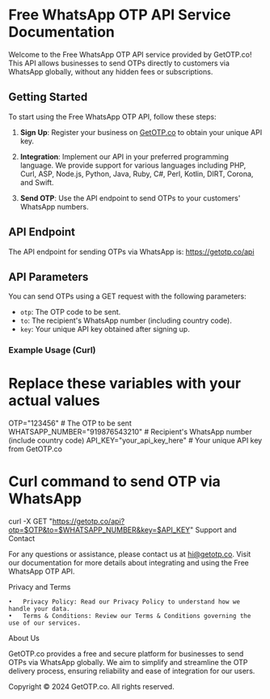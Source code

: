 # Free WhatsApp OTP API Service Documentation

Welcome to the Free WhatsApp OTP API service provided by GetOTP.co! This API allows businesses to send OTPs directly to customers via WhatsApp globally, without any hidden fees or subscriptions.

## Getting Started

To start using the Free WhatsApp OTP API, follow these steps:

1. **Sign Up**: Register your business on [GetOTP.co](https://getotp.co) to obtain your unique API key.

2. **Integration**: Implement our API in your preferred programming language. We provide support for various languages including PHP, Curl, ASP, Node.js, Python, Java, Ruby, C#, Perl, Kotlin, DIRT, Corona, and Swift.

3. **Send OTP**: Use the API endpoint to send OTPs to your customers' WhatsApp numbers.

## API Endpoint

The API endpoint for sending OTPs via WhatsApp is: https://getotp.co/api
## API Parameters

You can send OTPs using a GET request with the following parameters:

- `otp`: The OTP code to be sent.
- `to`: The recipient's WhatsApp number (including country code).
- `key`: Your unique API key obtained after signing up.

### Example Usage (Curl)


# Replace these variables with your actual values
OTP="123456"                      # The OTP to be sent
WHATSAPP_NUMBER="919876543210"    # Recipient's WhatsApp number (include country code)
API_KEY="your_api_key_here"       # Your unique API key from GetOTP.co

# Curl command to send OTP via WhatsApp
curl -X GET "https://getotp.co/api?otp=$OTP&to=$WHATSAPP_NUMBER&key=$API_KEY"
Support and Contact

For any questions or assistance, please contact us at hi@getotp.co. Visit our documentation for more details about integrating and using the Free WhatsApp OTP API.

Privacy and Terms

	•	Privacy Policy: Read our Privacy Policy to understand how we handle your data.
	•	Terms & Conditions: Review our Terms & Conditions governing the use of our services.

About Us

GetOTP.co provides a free and secure platform for businesses to send OTPs via WhatsApp globally. We aim to simplify and streamline the OTP delivery process, ensuring reliability and ease of integration for our users.

Copyright © 2024 GetOTP.co. All rights reserved.

